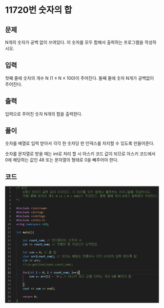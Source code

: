 # **11720번** 숫자의 합

[문자열]: https://www.acmicpc.net/problem/11720	"숫자의 합"



## 문제

N개의 숫자가 공백 없이 쓰여있다. 이 숫자를 모두 합해서 출력하는 프로그램을 작성하시오.



## 입력

첫째 줄에 숫자의 개수 N (1 ≤ N ≤ 100)이 주어진다. 둘째 줄에 숫자 N개가 공백없이 주어진다.



## 출력

입력으로 주어진 숫자 N개의 합을 출력한다.



## 풀이

숫자를 배열로 입력 받아서 각각 한 숫자당 한 인덱스를 차지할 수 있도록 만들어준다.

숫자를 문자열로 받을 때는 int로 처리 할 시 아스키 코드 값이 되므로 아스키 코드에서 0에 해당하는 값인 48 또는 문자열의 형태로 0을 빼주어야 한다. 



## 코드


![코드](https://github.com/Cheetozzeong/Algorithm_Study/blob/main/week1/11720/11720.png?raw=true)

